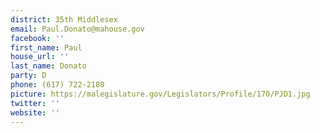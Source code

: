 ```yaml
---
district: 35th Middlesex
email: Paul.Donato@mahouse.gov
facebook: ''
first_name: Paul
house_url: ''
last_name: Donato
party: D
phone: (617) 722-2180
picture: https://malegislature.gov/Legislators/Profile/170/PJD1.jpg
twitter: ''
website: ''
---
```

